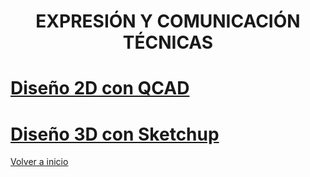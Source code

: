 
<h1 align="center"> EXPRESIÓN Y COMUNICACIÓN TÉCNICAS </h1>

# [Diseño 2D con QCAD](QCAD/readme.md)

# [Diseño 3D con Sketchup](Sketchup/readme.md)

[Volver a inicio](https://github.com/angelmicelti/TecnoVilladiego3)
